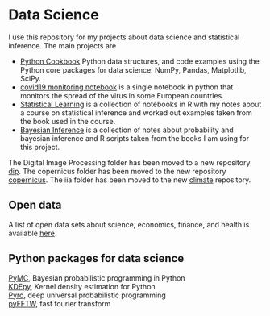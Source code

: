 Data Science  
============
I use this repository for my projects about data science and statistical inference. The main projects are

 - [Python Cookbook](python/README.md) Python data structures, and code examples using the Python core packages for data science: NumPy, Pandas, Matplotlib, SciPy.
 - [covid19 monitoring notebook](python/covid19/covid19-monitoring-notebook.ipynb) is a single notebook in python that monitors the spread of the
    virus in some European countries.
 - [Statistical Learning](r/stat_learning/chapter1.ipynb) is a collection of notebooks in R with my notes about a course on
statistical inference and worked out examples taken from the book used in the course.
 - [Bayesian Inference](r/rethinking/probability.ipynb) is a collection
of notes about probability and bayesian inference and R scripts taken
from the books I am using for this project.  

The Digital Image Processing folder has been moved to a new repository [dip](https://github.com/luigiselmi/dip). The copernicus folder has been moved to the new repository [copernicus](https://github.com/luigiselmi/copernicus). The iia folder has been moved to the new [climate]() repository.

## Open data
A list of open data sets about science, economics, finance, and health is available [here](datasets.md).

## Python packages for data science
[PyMC](https://www.pymc.io/welcome.html), Bayesian probabilistic programming in Python   
[KDEpy](https://kdepy.readthedocs.io/en/latest/#), Kernel density estimation for Python   
[Pyro](https://pyro.ai/), deep universal probabilistic programming  
[pyFFTW](https://pyfftw.readthedocs.io/en/latest/index.html#), fast fourier transform
